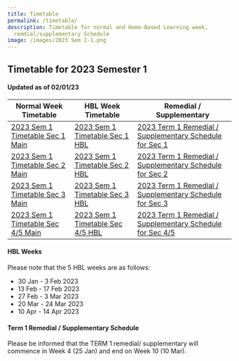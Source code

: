```yaml
---
title: Timetable
permalink: /timetable/
description: Timetable for normal and Home-Based Learning week,
  remdial/supplementary Schedule
image: /images/2023 Sem 1-1.png
---
```



Timetable for 2023 Semester 1
-----------------------------

#### **Updated as of 02/01/23**


| Normal Week Timetable | HBL Week Timetable | Remedial / Supplementary |
|---|---|---|
| [2023 Sem 1 Timetable Sec 1 Main](/files/2023%20Sem%201%20Timetables/2023Timetable%20Sem1%20Sec1s%20wef%203Jan%20Main.pdf) | [2023 Sem 1 Timetable Sec 1 HBL](/files/2023%20Sem%201%20Timetables/2023Timetable%20Sem1%20Sec1s%20wef%2030Jan%20HBL.pdf) | [2023 Term 1 Remedial / Supplementary Schedule for Sec 1](/files/2023%20Sem%201%20Timetables/2023%20Sec%201%20T1%20Remedial%20%20Supp%20Schedule.pdf) |
| [2023 Sem 1 Timetable Sec 2 Main](/files/2023%20Sem%201%20Timetables/2023Timetable%20Sem1%20Sec2s%20wef%203Jan%20Main.pdf) | [2023 Sem 1 Timetable Sec 2 HBL](/files/2023%20Sem%201%20Timetables/2023Timetable%20Sem1%20Sec2s%20wef%2030Jan%20HBL.pdf) | [2023 Term 1 Remedial / Supplementary Schedule for Sec 2](/files/2023%20Sem%201%20Timetables/2023%20Sec%202%20T1%20Remedial%20Supp%20Schedule.pdf) |
| [2023 Sem 1 Timetable Sec 3 Main](/files/2023%20Sem%201%20Timetables/2023Timetable%20Sem1%20Sec3s%20wef%203Jan%20Main.pdf)| [2023 Sem 1 Timetable Sec 3 HBL](/files/2023%20Sem%201%20Timetables/2023Timetable%20Sem1%20Sec3s%20wef%2030Jan%20HBL.pdf) | [2023 Term 1 Remedial / Supplementary Schedule for Sec 3](/files/2023%20Sem%201%20Timetables/2023%20Sec%203%20T1%20Remedial%20and%20Supp%20Schedule%20.pdf) |
| [2023 Sem 1 Timetable Sec 4/5 Main](/files/2023%20Sem%201%20Timetables/2023Timetable%20Sem1%20Sec4_5s%20wef%203Jan%20Main.pdf) | [2023 Sem 1 Timetable Sec 4/5 HBL](/files/2023%20Sem%201%20Timetables/2023Timetable%20Sem1%20Sec4_5s%20wef%2030Jan%20HBL.pdf) | [2023 Term 1 Remedial / Supplementary Schedule for Sec 4/5](/files/2023%20Sem%201%20Timetables/2023%20Sec%204_5%20T1%20Remedial%20and%20Supp%20Schedule.pdf) |


#### HBL Weeks
Please note that the 5 HBL weeks are as follows:
*   30 Jan - 3 Feb 2023
*   13 Feb - 17 Feb 2023
*   27 Feb - 3 Mar 2023
*   20 Mar - 24 Mar 2023
*   10 Apr - 14 Apr 2023

#### Term 1 Remedial / Supplementary Schedule
Please be informed that the TERM 1 remedial/ supplementary will commence in Week 4 (25 Jan) and end on Week 10 (10 Mar).